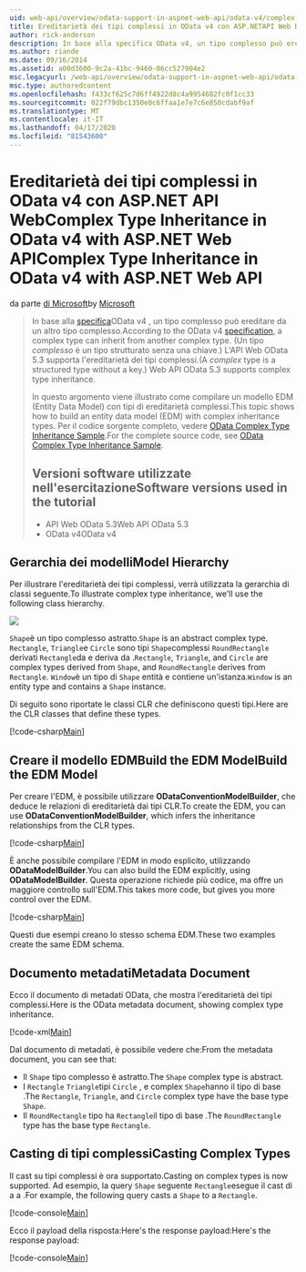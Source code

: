 ```yaml
---
uid: web-api/overview/odata-support-in-aspnet-web-api/odata-v4/complex-type-inheritance-in-odata-v4
title: Ereditarietà dei tipi complessi in OData v4 con ASP.NETAPI Web Documenti Microsoft
author: rick-anderson
description: In base alla specifica OData v4, un tipo complesso può ereditare da un altro tipo complesso. (Un tipo complesso è un tipo strutturato senza una chiave.) API Web...
ms.author: riande
ms.date: 09/16/2014
ms.assetid: a00d3600-9c2a-41bc-9460-06cc527904e2
msc.legacyurl: /web-api/overview/odata-support-in-aspnet-web-api/odata-v4/complex-type-inheritance-in-odata-v4
msc.type: authoredcontent
ms.openlocfilehash: f433cf625c7d6ff4922d8c4a9954682fc0f1cc33
ms.sourcegitcommit: 022f79dbc1350e0c6ffaa1e7e7c6e850cdabf9af
ms.translationtype: MT
ms.contentlocale: it-IT
ms.lasthandoff: 04/17/2020
ms.locfileid: "81543600"
---
```

# <a name="complex-type-inheritance-in-odata-v4-with-aspnet-web-api"></a><span data-ttu-id="a2722-104">Ereditarietà dei tipi complessi in OData v4 con ASP.NET API WebComplex Type Inheritance in OData v4 with ASP.NET Web API</span><span class="sxs-lookup"><span data-stu-id="a2722-104">Complex Type Inheritance in OData v4 with ASP.NET Web API</span></span>

<span data-ttu-id="a2722-105">da parte [di Microsoft](https://github.com/microsoft)</span><span class="sxs-lookup"><span data-stu-id="a2722-105">by [Microsoft](https://github.com/microsoft)</span></span>

> <span data-ttu-id="a2722-106">In base alla [specifica](http://www.odata.org/documentation/odata-version-4-0/)OData v4 , un tipo complesso può ereditare da un altro tipo complesso.</span><span class="sxs-lookup"><span data-stu-id="a2722-106">According to the OData v4 [specification](http://www.odata.org/documentation/odata-version-4-0/), a complex type can inherit from another complex type.</span></span> <span data-ttu-id="a2722-107">(Un tipo *complesso* è un tipo strutturato senza una chiave.) L'API Web OData 5.3 supporta l'ereditarietà dei tipi complessi.</span><span class="sxs-lookup"><span data-stu-id="a2722-107">(A *complex* type is a structured type without a key.) Web API OData 5.3 supports complex type inheritance.</span></span>
> 
> <span data-ttu-id="a2722-108">In questo argomento viene illustrato come compilare un modello EDM (Entity Data Model) con tipi di ereditarietà complessi.</span><span class="sxs-lookup"><span data-stu-id="a2722-108">This topic shows how to build an entity data model (EDM) with complex inheritance types.</span></span> <span data-ttu-id="a2722-109">Per il codice sorgente completo, vedere [OData Complex Type Inheritance Sample](http://aspnet.codeplex.com/sourcecontrol/latest#Samples/WebApi/OData/v4/ODataComplexTypeInheritanceSample/ReadMe.txt).</span><span class="sxs-lookup"><span data-stu-id="a2722-109">For the complete source code, see [OData Complex Type Inheritance Sample](http://aspnet.codeplex.com/sourcecontrol/latest#Samples/WebApi/OData/v4/ODataComplexTypeInheritanceSample/ReadMe.txt).</span></span>
> 
> ## <a name="software-versions-used-in-the-tutorial"></a><span data-ttu-id="a2722-110">Versioni software utilizzate nell'esercitazione</span><span class="sxs-lookup"><span data-stu-id="a2722-110">Software versions used in the tutorial</span></span>
> 
> 
> - <span data-ttu-id="a2722-111">API Web OData 5.3</span><span class="sxs-lookup"><span data-stu-id="a2722-111">Web API OData 5.3</span></span>
> - <span data-ttu-id="a2722-112">OData v4</span><span class="sxs-lookup"><span data-stu-id="a2722-112">OData v4</span></span>

## <a name="model-hierarchy"></a><span data-ttu-id="a2722-113">Gerarchia dei modelli</span><span class="sxs-lookup"><span data-stu-id="a2722-113">Model Hierarchy</span></span>

<span data-ttu-id="a2722-114">Per illustrare l'ereditarietà dei tipi complessi, verrà utilizzata la gerarchia di classi seguente.</span><span class="sxs-lookup"><span data-stu-id="a2722-114">To illustrate complex type inheritance, we'll use the following class hierarchy.</span></span>

![](complex-type-inheritance-in-odata-v4/_static/image1.png)

<span data-ttu-id="a2722-115">`Shape`è un tipo complesso astratto.</span><span class="sxs-lookup"><span data-stu-id="a2722-115">`Shape` is an abstract complex type.</span></span> <span data-ttu-id="a2722-116">`Rectangle`, `Triangle`e `Circle` sono tipi `Shape`complessi `RoundRectangle` derivati `Rectangle`da e deriva da .</span><span class="sxs-lookup"><span data-stu-id="a2722-116">`Rectangle`, `Triangle`, and `Circle` are complex types derived from `Shape`, and `RoundRectangle` derives from `Rectangle`.</span></span> <span data-ttu-id="a2722-117">`Window`è un tipo di `Shape` entità e contiene un'istanza.</span><span class="sxs-lookup"><span data-stu-id="a2722-117">`Window` is an entity type and contains a `Shape` instance.</span></span>

<span data-ttu-id="a2722-118">Di seguito sono riportate le classi CLR che definiscono questi tipi.</span><span class="sxs-lookup"><span data-stu-id="a2722-118">Here are the CLR classes that define these types.</span></span>

[!code-csharp[Main](complex-type-inheritance-in-odata-v4/samples/sample1.cs)]

## <a name="build-the-edm-model"></a><span data-ttu-id="a2722-119">Creare il modello EDMBuild the EDM Model</span><span class="sxs-lookup"><span data-stu-id="a2722-119">Build the EDM Model</span></span>

<span data-ttu-id="a2722-120">Per creare l'EDM, è possibile utilizzare **ODataConventionModelBuilder**, che deduce le relazioni di ereditarietà dai tipi CLR.</span><span class="sxs-lookup"><span data-stu-id="a2722-120">To create the EDM, you can use **ODataConventionModelBuilder**, which infers the inheritance relationships from the CLR types.</span></span>

[!code-csharp[Main](complex-type-inheritance-in-odata-v4/samples/sample2.cs)]

<span data-ttu-id="a2722-121">È anche possibile compilare l'EDM in modo esplicito, utilizzando **ODataModelBuilder**.</span><span class="sxs-lookup"><span data-stu-id="a2722-121">You can also build the EDM explicitly, using **ODataModelBuilder**.</span></span> <span data-ttu-id="a2722-122">Questa operazione richiede più codice, ma offre un maggiore controllo sull'EDM.</span><span class="sxs-lookup"><span data-stu-id="a2722-122">This takes more code, but gives you more control over the EDM.</span></span>

[!code-csharp[Main](complex-type-inheritance-in-odata-v4/samples/sample3.cs)]

<span data-ttu-id="a2722-123">Questi due esempi creano lo stesso schema EDM.</span><span class="sxs-lookup"><span data-stu-id="a2722-123">These two examples create the same EDM schema.</span></span>

## <a name="metadata-document"></a><span data-ttu-id="a2722-124">Documento metadati</span><span class="sxs-lookup"><span data-stu-id="a2722-124">Metadata Document</span></span>

<span data-ttu-id="a2722-125">Ecco il documento di metadati OData, che mostra l'ereditarietà dei tipi complessi.</span><span class="sxs-lookup"><span data-stu-id="a2722-125">Here is the OData metadata document, showing complex type inheritance.</span></span>

[!code-xml[Main](complex-type-inheritance-in-odata-v4/samples/sample4.xml?highlight=13,17,25,30)]

<span data-ttu-id="a2722-126">Dal documento di metadati, è possibile vedere che:</span><span class="sxs-lookup"><span data-stu-id="a2722-126">From the metadata document, you can see that:</span></span>

- <span data-ttu-id="a2722-127">Il `Shape` tipo complesso è astratto.</span><span class="sxs-lookup"><span data-stu-id="a2722-127">The `Shape` complex type is abstract.</span></span>
- <span data-ttu-id="a2722-128">I `Rectangle` `Triangle`tipi `Circle` , e complex `Shape`hanno il tipo di base .</span><span class="sxs-lookup"><span data-stu-id="a2722-128">The `Rectangle`, `Triangle`, and `Circle` complex type have the base type `Shape`.</span></span>
- <span data-ttu-id="a2722-129">Il `RoundRectangle` tipo ha `Rectangle`il tipo di base .</span><span class="sxs-lookup"><span data-stu-id="a2722-129">The `RoundRectangle` type has the base type `Rectangle`.</span></span>

## <a name="casting-complex-types"></a><span data-ttu-id="a2722-130">Casting di tipi complessi</span><span class="sxs-lookup"><span data-stu-id="a2722-130">Casting Complex Types</span></span>

<span data-ttu-id="a2722-131">Il cast su tipi complessi è ora supportato.</span><span class="sxs-lookup"><span data-stu-id="a2722-131">Casting on complex types is now supported.</span></span> <span data-ttu-id="a2722-132">Ad esempio, la query `Shape` seguente `Rectangle`esegue il cast di a a .</span><span class="sxs-lookup"><span data-stu-id="a2722-132">For example, the following query casts a `Shape` to a `Rectangle`.</span></span>

[!code-console[Main](complex-type-inheritance-in-odata-v4/samples/sample5.cmd)]

<span data-ttu-id="a2722-133">Ecco il payload della risposta:Here's the response payload:</span><span class="sxs-lookup"><span data-stu-id="a2722-133">Here's the response payload:</span></span>

[!code-console[Main](complex-type-inheritance-in-odata-v4/samples/sample6.cmd)]
